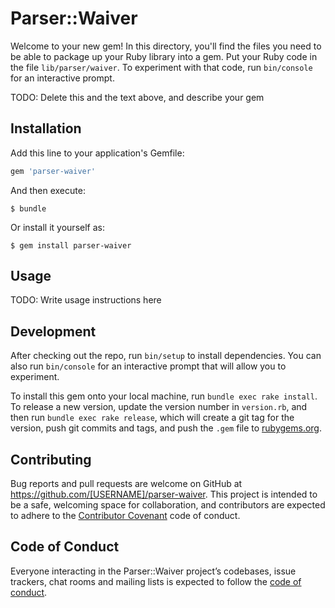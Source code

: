 # Parser::Waiver

Welcome to your new gem! In this directory, you'll find the files you need to be able to package up your Ruby library into a gem. Put your Ruby code in the file `lib/parser/waiver`. To experiment with that code, run `bin/console` for an interactive prompt.

TODO: Delete this and the text above, and describe your gem

## Installation

Add this line to your application's Gemfile:

```ruby
gem 'parser-waiver'
```

And then execute:

    $ bundle

Or install it yourself as:

    $ gem install parser-waiver

## Usage

TODO: Write usage instructions here

## Development

After checking out the repo, run `bin/setup` to install dependencies. You can also run `bin/console` for an interactive prompt that will allow you to experiment.

To install this gem onto your local machine, run `bundle exec rake install`. To release a new version, update the version number in `version.rb`, and then run `bundle exec rake release`, which will create a git tag for the version, push git commits and tags, and push the `.gem` file to [rubygems.org](https://rubygems.org).

## Contributing

Bug reports and pull requests are welcome on GitHub at https://github.com/[USERNAME]/parser-waiver. This project is intended to be a safe, welcoming space for collaboration, and contributors are expected to adhere to the [Contributor Covenant](http://contributor-covenant.org) code of conduct.

## Code of Conduct

Everyone interacting in the Parser::Waiver project’s codebases, issue trackers, chat rooms and mailing lists is expected to follow the [code of conduct](https://github.com/[USERNAME]/parser-waiver/blob/master/CODE_OF_CONDUCT.md).
